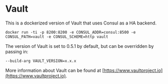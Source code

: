# Vault
This is a dockerized version of Vault that uses Consul as a HA backend.

```
docker run -ti -p 8200:8200 -e CONSUL_ADDR=consul:8500 -e CONSUL_PATH=vault -e CONSUL_SCHEME=http vault
```

The version of Vault is set to 0.5.1 by default, but can be overridden by passing in:
```
--build-arg VAULT_VERSION=x.x.x
```

More information about Vault can be found at [https://www.vaultproject.io](https://www.vaultproject.io).
